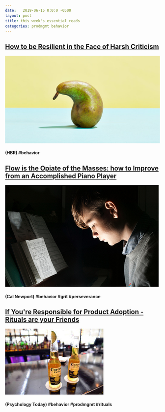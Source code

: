 ```yaml
---
date:   2019-06-15 0:0:0 -0500
layout: post
title: this week's essential reads
categories: prodmgmt behavior
---
```


## [How to be Resilient in the Face of Harsh Criticism](https://hbr.org/2019/06/how-to-be-resilient-in-the-face-of-harsh-criticism)
![criticism](/px/behavior/criticism.jpg)
#### (HBR) #behavior

## [Flow is the Opiate of the Masses: how to Improve from an Accomplished Piano Player](http://www.calnewport.com/blog/2011/12/23/flow-is-the-opiate-of-the-medicore-advice-on-getting-better-from-an-accomplished-piano-player/)<br>
![piano](/px/behavior/piano.jpg)
#### (Cal Newport) #behavior #grit #perseverance

## [If You're Responsible for Product Adoption - Rituals are your Friends](https://www.psychologytoday.com/us/blog/the-science-behind-behavior/201603/3-reasons-why-brand-specific-rituals-are-so-powerful)<br>
![corona-beer](/px/behavior/corona-beer.jpg)
#### (Psychology Today) #behavior #prodmgmt #rituals
